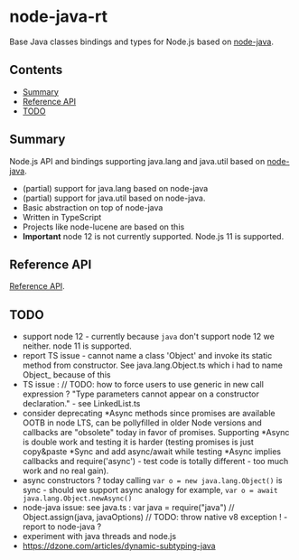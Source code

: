 # node-java-rt

Base Java classes bindings and types for Node.js based on [node-java](https://github.com/joeferner/node-java).

## Contents

<!-- toc -->

- [Summary](#summary)
- [Reference API](#reference-api)
- [TODO](#todo)

<!-- tocstop -->

## Summary 

Node.js API and bindings supporting java.lang and java.util based on [node-java](https://github.com/joeferner/node-java).

 * (partial) support for java.lang based on node-java 
 * (partial) support for java.util based on node-java. 
 * Basic abstraction on top of node-java
 * Written in TypeScript
 * Projects like node-lucene are based on this
 * **Important** node 12 is not currently supported. Node.js 11 is supported. 

## Reference API

[Reference API](../docs/node-java-rt/README.md).

## TODO

 * support node 12 - currently because `java` don't support node 12 we neither. node 11 is supported. 
 * report TS issue - cannot name a class 'Object' and invoke its static method from constructor. See java.lang.Object.ts which i had to name Object_ because of this
 * TS issue : // TODO: how to force users to use generic in new call expression ? "Type parameters cannot appear on a constructor declaration." - see LinkedList.ts 
 * consider deprecating *Async methods since promises are available OOTB in node LTS, can be pollyfilled in older Node versions and callbacks are "obsolete" today in favor of promises. Supporting *Async is double work and testing it is harder (testing promises is just copy&paste *Sync and add async/await while testing *Async implies callbacks and require('async') - test code is totally different - too much work and no real gain). 
 * async constructors ? today calling `var o = new java.lang.Object()` is sync - should we support async analogy for example, `var o = await java.lang.Object.newAsync()`
 * node-java issue: see java.ts : 
    var java = require("java")
    // Object.assign(java, javaOptions) // TODO: throw native v8 exception ! - report to node-java ? 
 * experiment with java threads and node.js
 * https://dzone.com/articles/dynamic-subtyping-java